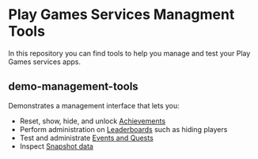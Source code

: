 # Play Games Services Managment Tools #

In this repository you can find tools to help you manage and test your Play
Games services apps.

## demo-management-tools ##
Demonstrates a management interface that lets you:

* Reset, show, hide, and unlock [Achievements][achievementslink]
* Perform administration on [Leaderboards][leaderboardslink] such as hiding
  players
* Test and administrate [Events and Quests][eventsquestslink]
* Inspect [Snapshot data][snapshotslink]

[achievementslink]: https://developers.google.com/games/services/common/concepts/achievements "Achievements Concepts"
[eventsquestslink]: https://developers.google.com/games/services/common/concepts/quests "Events and Quests Concepts"
[leaderboardslink]: https://developers.google.com/games/services/common/concepts/leaderboards "Leaderboards Concepts"
[snapshotslink]: https://developers.google.com/games/services/common/concepts/savedgames "Saved Games Concepts"
